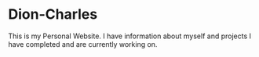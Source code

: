 # Dion-Charles
This is my Personal Website. I have information about myself and projects I have completed and are currently working on.
